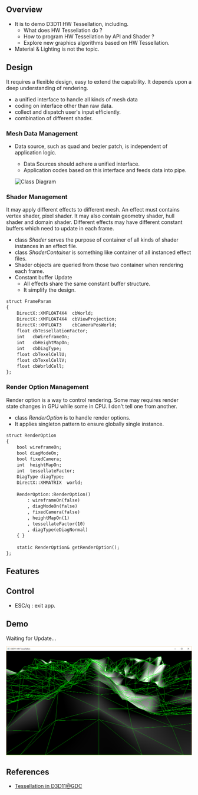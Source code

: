 ## Overview
- It is to demo D3D11 HW Tessellation, including.
  - What does HW Tessellation do ?
  - How to program HW Tessellation by API and Shader ?
  - Explore new graphics algorithms based on HW Tessellation.
- Material & Lighting is not the topic.

## Design 
It requires a flexible design, easy to extend the capability. It depends upon a deep understanding of rendering. 
- a unified interface to handle all kinds of mesh data
- coding on interface other than raw data. 
- collect and dispatch user's input efficiently.
- combination of different shader. 
  
### Mesh Data Management
- Data source, such as quad and bezier patch, is independent of application logic.
  - Data Sources should adhere a unified interface. 
  - Application codes based on this interface and feeds data into pipe.
  
  ![Class Diagram]()
  
### Shader Management
It may apply different effects to different mesh. An effect must contains vertex shader, pixel shader.
It may also contain geometry shader, hull shader and domain shader. Different effects may have different
constant buffers which need to update in each frame.

- class *Shader* serves the purpose of container of all kinds of shader instances in an effect file.
- class *ShaderContainer* is something like container of all instanced effect files.
- Shader objects are queried from those two container when rendering each frame.
- Constant buffer Update
  - All effects share the same constant buffer structure.
  - It simplify the design.

```
struct FrameParam
{
    DirectX::XMFLOAT4X4  cbWorld;
    DirectX::XMFLOAT4X4  cbViewProjection;
    DirectX::XMFLOAT3    cbCameraPosWorld;
    float cbTessellationFactor;
    int   cbWireframeOn;
    int   cbHeightMapOn;
    int   cbDiagType;
    float cbTexelCellU;
    float cbTexelCellV;
    float cbWorldCell;
};

```

### Render Option Management
Render option is a way to control rendering. Some may requires render state changes in GPU while some in CPU. I don't tell one from another.

- class *RenderOption* is to handle render options. 
- It applies singleton pattern to ensure globally single instance. 

```
struct RenderOption
{
    bool wireframeOn;
    bool diagModeOn;
    bool fixedCamera;
    int  heightMapOn;
    int  tessellateFactor;
    DiagType diagType;
    DirectX::XMMATRIX  world;

    RenderOption::RenderOption()
        : wireframeOn(false)
        , diagModeOn(false)
        , fixedCamera(false)
        , heightMapOn(1)
        , tessellateFactor(10)
        , diagType(eDiagNormal)
    { }

    static RenderOption& getRenderOption();
};

```
## Features


## Control

- ESC/q	: exit app.

## Demo 
Waiting for Update...    

![demo screenshot](./demo/demo.png)

## References
-  [Tessellation in D3D11@GDC](https://www.gdcvault.com/play/1012740/Direct3D-11-In-Depth-Tutorial)
